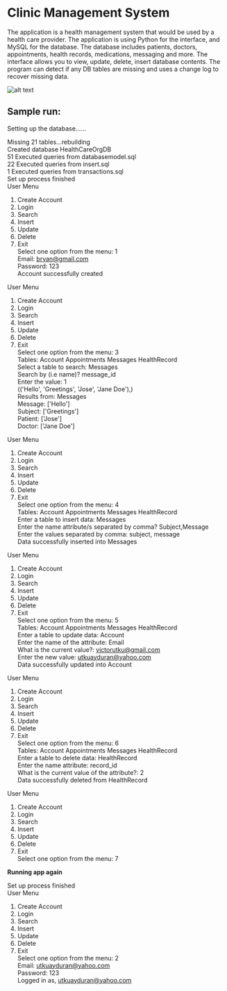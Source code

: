 # Clinic Management System

The application is a health management system that would be used by a health care provider. The application is using Python for the interface, and MySQL for the database. The database includes patients, doctors, appointments, health records, medications, messaging and more. The interface allows you to view, update, delete, insert database contents. The program can detect if any DB tables are missing and uses a change log to recover missing data.

![alt text](https://i.imgur.com/RIIEkl3.png)

## Sample run:

Setting up the database......  

Missing 21 tables...rebuilding  
Created database HealthCareOrgDB  
51 Executed queries from databasemodel.sql   
22 Executed queries from insert.sql  
1 Executed queries from transactions.sql  
Set up process finished  
User Menu  
1. Create Account   
2. Login  
3. Search  
4. Insert  
5. Update  
6. Delete  
7. Exit    
Select one option from the menu: 1   
Email: bryan@gmail.com  
Password: 123  
Account successfully created  

User Menu  
1. Create Account  
2. Login  
3. Search  
4. Insert  
5. Update  
6. Delete  
7. Exit  
Select one option from the menu: 3  
Tables: Account Appointments Messages HealthRecord  
Select a table to search: Messages    
Search by (i.e name)? message_id   
Enter the value: 1  
(('Hello', 'Greetings', 'Jose', 'Jane Doe'),)   
Results from: Messages  
Message: ['Hello']  
Subject: ['Greetings']  
Patient: ['Jose']   
Doctor: ['Jane Doe']    

User Menu  
1. Create Account   
2. Login  
3. Search  
4. Insert  
5. Update  
6. Delete   
7. Exit  
Select one option from the menu: 4  
Tables: Account Appointments Messages HealthRecord  
Enter a table to insert data: Messages  
Enter the name attribute/s separated by comma? Subject,Message   
Enter the values separated by comma: subject, message  
Data successfully inserted into Messages  

User Menu  
1. Create Account   
2. Login  
3. Search   
4. Insert     
5. Update   
6. Delete   
7. Exit  
Select one option from the menu: 5  
Tables: Account Appointments Messages HealthRecord  
Enter a table to update data: Account  
Enter the name of the attribute: Email  
What is the current value?: victorutku@gmail.com   
Enter the new value: utkuayduran@yahoo.com   
Data successfully updated into Account  

User Menu  
1. Create Account   
2. Login  
3. Search  
4. Insert  
5. Update  
6. Delete  
7. Exit  
Select one option from the menu: 6  
Tables: Account Appointments Messages HealthRecord  
Enter a table to delete data: HealthRecord  
Enter the name attribute: record_id  
What is the current value of the attribute?: 2     
Data successfully deleted from HealthRecord    

User Menu  
1. Create Account   
2. Login  
3. Search  
4. Insert  
5. Update  
6. Delete  
7. Exit  
Select one option from the menu: 7  

**Running app again**  

Set up process finished  
User Menu  
1. Create Account   
2. Login  
3. Search  
4. Insert  
5. Update  
6. Delete  
7. Exit  
Select one option from the menu: 2   
Email: utkuayduran@yahoo.com   
Password: 123  
Logged in as, utkuayduran@yahoo.com  
